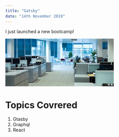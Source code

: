 ```yaml
---
title: "Gatsby"
date: "14th November 2019"
---
```


I just launched a new bootcamp!

![download](./download.jpg)

# Topics Covrered

1. Gtasby
2. Graphql
3. React